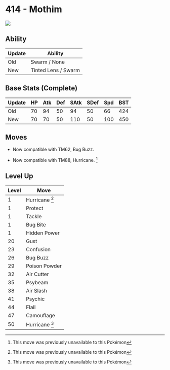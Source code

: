 # 414 - Mothim
![][414]

## Ability

Update | Ability
---    | ---
Old    | Swarm / None
New    | Tinted Lens / Swarm

## Base Stats (Complete)

Update | HP | Atk | Def | SAtk | SDef | Spd | BST
---    | ---| --- | --- | ---  | ---  | --- | ---
Old    | 70 |  94 |  50 |  94  |  50  |  66  |  424
New    | 70 |  70 |  50 |  110  |  50  |  100  |  450

## Moves

 - Now compatible with TM62, Bug Buzz.

 - Now compatible with TM88, Hurricane. [^1]

## Level Up

Level | Move
---   | ---
  1   | Hurricane [^1]
  1   | Protect
  1   | Tackle
  1   | Bug Bite
  1   | Hidden Power
 20   | Gust
 23   | Confusion
 26   | Bug Buzz
 29   | Poison Powder
 32   | Air Cutter
 35   | Psybeam
 38   | Air Slash
 41   | Psychic
 44   | Flail
 47   | Camouflage
 50   | Hurricane [^1]




[^1]: This move was previously unavailable to this Pokémon

[414]: ../img/pokemon/414.png
